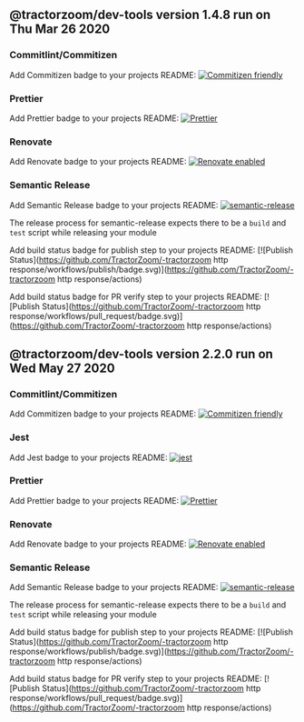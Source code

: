 ## @tractorzoom/dev-tools version 1.4.8 run on Thu Mar 26 2020

### Commitlint/Commitizen

Add Commitizen badge to your projects README: [![Commitizen friendly](https://img.shields.io/badge/commitizen-friendly-brightgreen.svg)](http://commitizen.github.io/cz-cli/)

### Prettier

Add Prettier badge to your projects README: [![Prettier](https://img.shields.io/badge/code_style-prettier-ff69b4.svg?style=flat-square)](https://github.com/prettier/prettier)

### Renovate

Add Renovate badge to your projects README: [![Renovate enabled](https://img.shields.io/badge/renovate-enabled-brightgreen.svg)](https://renovatebot.com/)

### Semantic Release

Add Semantic Release badge to your projects README: [![semantic-release](https://img.shields.io/badge/%20%20%F0%9F%93%A6%F0%9F%9A%80-semantic--release-e10079.svg)](https://github.com/semantic-release/semantic-release)

The release process for semantic-release expects there to be a `build` and `test` script while releasing your module

Add build status badge for publish step to your projects README: [![Publish Status](https://github.com/TractorZoom/-tractorzoom http response/workflows/publish/badge.svg)](https://github.com/TractorZoom/-tractorzoom http response/actions)

Add build status badge for PR verify step to your projects README: [![Publish Status](https://github.com/TractorZoom/-tractorzoom http response/workflows/pull_request/badge.svg)](https://github.com/TractorZoom/-tractorzoom http response/actions)

## @tractorzoom/dev-tools version 2.2.0 run on Wed May 27 2020

### Commitlint/Commitizen

Add Commitizen badge to your projects README: [![Commitizen friendly](https://img.shields.io/badge/commitizen-friendly-brightgreen.svg)](http://commitizen.github.io/cz-cli/)

### Jest

Add Jest badge to your projects README: [![jest](https://jestjs.io/img/jest-badge.svg)](https://github.com/facebook/jest)

### Prettier

Add Prettier badge to your projects README: [![Prettier](https://img.shields.io/badge/code_style-prettier-ff69b4.svg?style=flat-square)](https://github.com/prettier/prettier)

### Renovate

Add Renovate badge to your projects README: [![Renovate enabled](https://img.shields.io/badge/renovate-enabled-brightgreen.svg)](https://renovatebot.com/)

### Semantic Release

Add Semantic Release badge to your projects README: [![semantic-release](https://img.shields.io/badge/%20%20%F0%9F%93%A6%F0%9F%9A%80-semantic--release-e10079.svg)](https://github.com/semantic-release/semantic-release)

The release process for semantic-release expects there to be a `build` and `test` script while releasing your module

Add build status badge for publish step to your projects README: [![Publish Status](https://github.com/TractorZoom/-tractorzoom http response/workflows/publish/badge.svg)](https://github.com/TractorZoom/-tractorzoom http response/actions)

Add build status badge for PR verify step to your projects README: [![Publish Status](https://github.com/TractorZoom/-tractorzoom http response/workflows/pull_request/badge.svg)](https://github.com/TractorZoom/-tractorzoom http response/actions)

